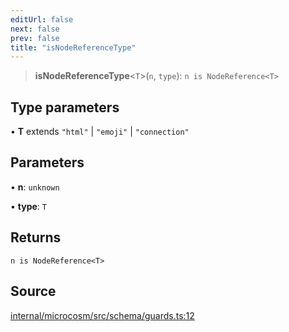 ```yaml
---
editUrl: false
next: false
prev: false
title: "isNodeReferenceType"
---
```


> **isNodeReferenceType**\<`T`\>(`n`, `type`): `n is NodeReference<T>`

## Type parameters

• **T** extends `"html"` \| `"emoji"` \| `"connection"`

## Parameters

• **n**: `unknown`

• **type**: `T`

## Returns

`n is NodeReference<T>`

## Source

[internal/microcosm/src/schema/guards.ts:12](https://github.com/nodenogg-in/alpha-p2p/blob/aa60360/internal/microcosm/src/schema/guards.ts#L12)
